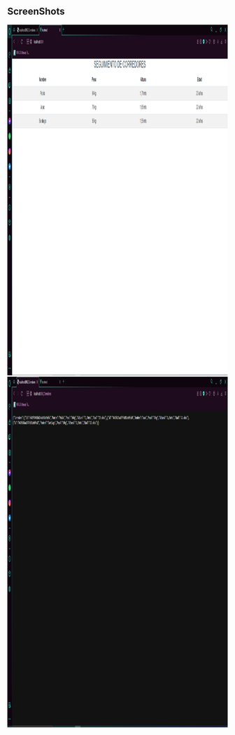 ## ScreenShots

<img src="assets/screenshot/frontend.PNG" height="800em" />

<img src="assets/screenshot/backend.PNG" height="800em" />

